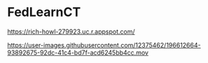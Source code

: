 # FedLearnCT

https://rich-howl-279923.uc.r.appspot.com/




https://user-images.githubusercontent.com/12375462/196612664-93892675-92dc-41c4-bd7f-acd6245bb4cc.mov


